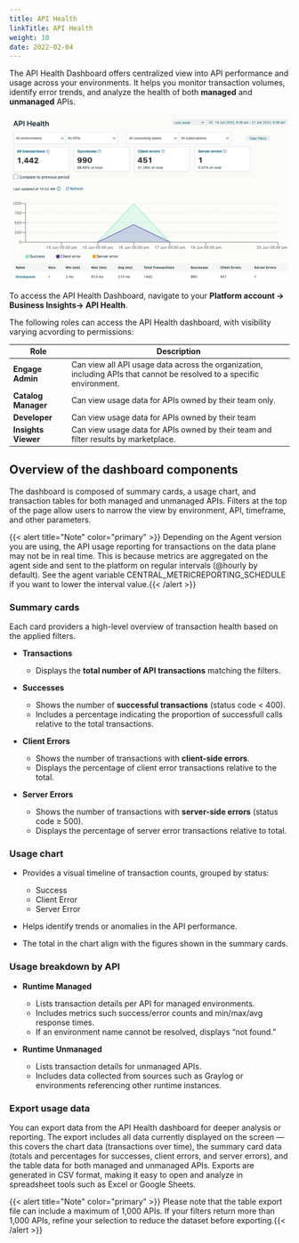 ```yaml
---
title: API Health
linkTitle: API Health
weight: 10
date: 2022-02-04
---
```


The API Health Dashboard offers centralized view into API performance and usage across your environments. It helps you monitor transaction volumes, identify error trends, and analyze the health of both **managed** and **unmanaged** APIs.

![Example of API Health](/static/Images/central/api_usage.png)

To access the API Health Dashboard, navigate to your **Platform account -> Business Insights-> API Health**.

The following roles can access the API Health dashboard, with visibility varying acvording to permissions:

| Role                | Description                                                                                                            |
| ------------------- | ---------------------------------------------------------------------------------------------------------------------- |
| **Engage Admin**    | Can view all API usage data across the organization, including APIs that cannot be resolved to a specific environment. |
| **Catalog Manager** | Can view usage data for APIs owned by their team only.                                                                 |
| **Developer**       | Can view usage data for APIs owned by their team                                                                       |
| **Insights Viewer** | Can view usage data for APIs owned by their team and filter results by marketplace.                                    |

## Overview of the dashboard components

The dashboard is composed of summary cards, a usage chart, and transaction tables for both managed and unmanaged APIs. Filters at the top of the page allow users to narrow the view by environment, API, timeframe, and other parameters.

{{< alert title="Note" color="primary" >}} Depending on the Agent version you are using, the API usage reporting for transactions on the data plane may not be in real time. This is because metrics are aggregated on the agent side and sent to the platform on regular intervals (@hourly by default). See the agent variable CENTRAL_METRICREPORTING_SCHEDULE if you want to lower the interval value.{{< /alert >}}

### Summary cards

Each card providers a high-level overview of transaction health based on the applied filters.

* **Transactions**

    * Displays the **total number of API transactions** matching the filters.

* **Successes**

    * Shows the number of **successful transactions** (status code < 400).
    * Includes a percentage indicating the proportion of successfull calls relative to the total transactions.

* **Client Errors**

    * Shows the number of transactions with **client-side errors**.
    * Displays the percentage of client error transactions relative to the total.

* **Server Errors**

    * Shows the number of transactions with **server-side errors** (status code ≥ 500).
    * Displays the percentage of server error transactions relative to total.

### Usage chart

* Provides a visual timeline of transaction counts, grouped by status:

    * Success
    * Client Error
    * Server Error

* Helps identify trends or anomalies in the API performance.
* The total in the chart align with the figures shown in the summary cards.

### Usage breakdown by API

* **Runtime Managed**

    * Lists transaction details per API for managed environments.
    * Includes metrics such success/error counts and min/max/avg response times.
    * If an environment name cannot be resolved, displays “not found.”

* **Runtime Unmanaged**

    * Lists transaction details for unmanaged APIs.
    * Includes data collected from sources such as Graylog or environments referencing other runtime instances.

### Export usage data

You can export data from the API Health dashboard for deeper analysis or reporting. The export includes all data currently displayed on the screen — this covers the chart data (transactions over time), the summary card data (totals and percentages for successes, client errors, and server errors), and the table data for both managed and unmanaged APIs. Exports are generated in CSV format, making it easy to open and analyze in spreadsheet tools such as Excel or Google Sheets.

{{< alert title="Note" color="primary" >}} Please note that the table export file can include a maximum of 1,000 APIs. If your filters return more than 1,000 APIs, refine your selection to reduce the dataset before exporting.{{< /alert >}}
